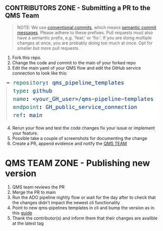 ## CONTRIBUTORS ZONE - Submitting a PR to the QMS Team 

> NOTE: We use [conventional commits](https://www.conventionalcommits.org/en/v1.0.0/), which means [semantic commit messages](https://gist.github.com/joshbuchea/6f47e86d2510bce28f8e7f42ae84c716). Please adhere to these prefixes. Pull requests must also have a semantic prefix, e.g. 'feat:' or 'fix:'. If you are doing multiple changes at once, you are probably doing too much at once. Opt for smaller but more pull requests.

1. Fork this repo. 
2. Change the code and commit to the main of your forked repo
3. Edit the main yaml of your QMS flow and edit the GtHub service connection to
   look like this:

![img_1](img/testing_service_connection_1.png)

4. Rerun your flow and test the code changes fix your issue or implement your
   feature.
5. Possible take a couple of screenshots for documenting the change
6. Create a PR, append evidence and notify the [QMS TEAM](https://docs.qms.novonordisk.cloud/Guides/reference/QMS_team)

# QMS TEAM ZONE - Publishing new version
 
1. QMS team reviews the PR
2. Merge the PR to main
3. Run the ADO pipeline nightly flow or wait for the day after to check that
   the changes didn't impact the newest cli functionality
4. Point to new qms-pipelines templates in cli and bump the version as in this
   [guide](https://github.com/nn-dma/qms-pipeline-templates?tab=readme-ov-file#point-to-latest-qms-pipeline-templates-tag-and-publish-a-new-qms-cli) 
5. Thank the contributor(s) and inform them that their changes are availble at
   the latest tag
